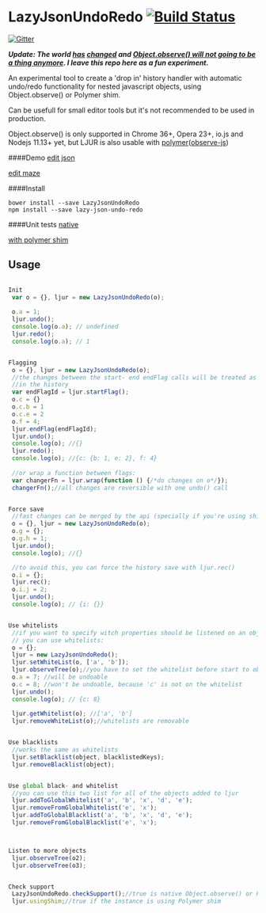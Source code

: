 

LazyJsonUndoRedo [![Build Status](https://travis-ci.org/azazdeaz/LazyJsonUndoRedo.svg?branch=master)](https://travis-ci.org/azazdeaz/LazyJsonUndoRedo)
================

[![Gitter](https://badges.gitter.im/Join%20Chat.svg)](https://gitter.im/azazdeaz/LazyJsonUndoRedo?utm_source=badge&utm_medium=badge&utm_campaign=pr-badge&utm_content=badge)

***Update: The world [has](http://www.ybrikman.com/writing/2015/02/06/are-static-typing-and-functional/) [changed](http://www.sitepoint.com/immutability-javascript/) and [Object.observe() will not going to be a thing anymore](https://esdiscuss.org/topic/an-update-on-object-observe). I leave this repo here as a fun experiment.***

An experimental tool to create a 'drop in' history handler with automatic undo/redo functionality for nested javascript objects, using Object.observe() or Polymer shim.

Can be usefull for small editor tools but it's not recommended to be used in production.

Object.observe() is only supported in Chrome 36+, Opera 23+, io.js and Nodejs 11.13+ yet, but LJUR is also usable with [polymer](https://github.com/polymer/polymer)([observe-js](https://github.com/Polymer/observe-js))

####Demo
[edit json](http://codepen.io/azazdeaz/pen/ucqAm?editors=001)

[edit maze](http://codepen.io/azazdeaz/pen/AEgGe?editors=001)

####Install
```
bower install --save LazyJsonUndoRedo
npm install --save lazy-json-undo-redo
```

####Unit tests
[native](http://azazdeaz.github.io/LazyJsonUndoRedo/test/test-native.html)

[with polymer shim](http://azazdeaz.github.io/LazyJsonUndoRedo/test/test-polymer.html)

Usage
-----


```javascript

Init
 var o = {}, ljur = new LazyJsonUndoRedo(o);
 
 o.a = 1;
 ljur.undo();
 console.log(o.a); // undefined
 ljur.redo();
 console.log(o.a); // 1


Flagging
 o = {}, ljur = new LazyJsonUndoRedo(o);
 //the changes between the start- end endFlag calls will be treated as one step 
 //in the history  
 var endFlagId = ljur.startFlag();
 o.c = {}
 o.c.b = 1
 o.c.e = 2
 o.f = 4;
 ljur.endFlag(endFlagId);
 ljur.undo();
 console.log(o); //{}
 ljur.redo();
 console.log(o); //{c: {b: 1, e: 2}, f: 4}
 
 //or wrap a function between flags:
 var changerFn = ljur.wrap(function () {/*do changes on o*/});
 changerFn();//all changes are reversible with one undo() call


Force save
 //fast changes can be merged by the api (specially if you're using shim)
 o = {}, ljur = new LazyJsonUndoRedo(o);
 o.g = {};
 o.g.h = 1;
 ljur.undo();
 console.log(o); //{}

 //to avoid this, you can force the history save with ljur.rec()
 o.i = {};
 ljur.rec();
 o.i.j = 2;
 ljur.undo();
 console.log(o); // {i: {}}


Use whitelists
 //if you want to specify witch properties should be listened on an object, 
 // you can use whitelists: 
 o = {};
 ljur = new LazyJsonUndoRedo();
 ljur.setWhiteList(o, ['a', 'b']);
 ljur.observeTree(o);//you have to set the whitelist before start to observe the object
 o.a = 7; //will be undoable
 o.c = 8; //won't be undoable, because 'c' is not on the whitelist
 ljur.undo();
 console.log(o); // {c: 8}
 
 ljur.getWhitelist(o); //['a', 'b']
 ljur.removeWhiteList(o);//whitelists are removable


Use blacklists
 //works the same as whitelists
 ljur.setBlacklist(object, blacklistedKeys);
 ljur.removeBlacklist(object);


Use global black- and whitelist
 //you can use this two list for all of the objects added to ljur
 ljur.addToGlobalWhitelist('a', 'b', 'x', 'd', 'e');
 ljur.removeFromGlobalWhitelist('e', 'x');
 ljur.addToGlobalBlacklist('a', 'b', 'x', 'd', 'e');
 ljur.removeFromGlobalBlacklist('e', 'x');



Listen to more objects
 ljur.observeTree(o2);
 ljur.observeTree(o3);


Check support
 LazyJsonUndoRedo.checkSupport();//true is native Object.observe() or Polymer is present
 ljur.usingShim;//true if the instance is using Polymer shim

```
